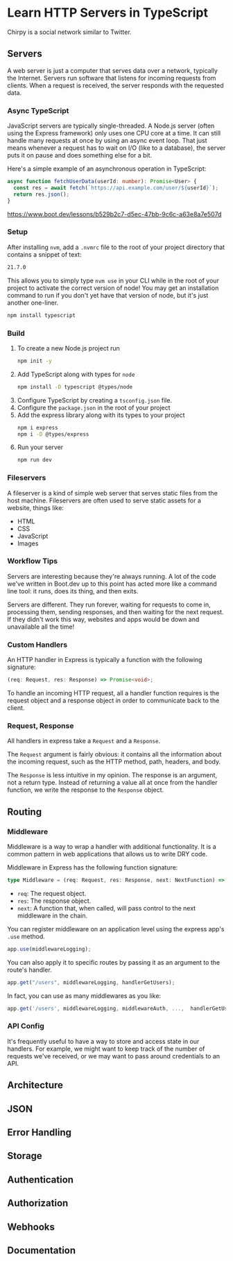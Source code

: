 # Learn HTTP Servers in TypeScript

Chirpy is a social network similar to Twitter.

## Servers

A web server is just a computer that serves data over a network, typically the Internet. 
Servers run software that listens for incoming requests from clients. 
When a request is received, the server responds with the requested data.

### Async TypeScript

JavaScript servers are typically single-threaded. 
A Node.js server (often using the Express framework) only uses one CPU core at a time. 
It can still handle many requests at once by using an async event loop. 
That just means whenever a request has to wait on I/O (like to a database), the server puts it on pause and does something else for a bit.

Here's a simple example of an asynchronous operation in TypeScript:
```ts
async function fetchUserData(userId: number): Promise<User> {
  const res = await fetch(`https://api.example.com/user/${userId}`);
  return res.json();
}
```
https://www.boot.dev/lessons/b529b2c7-d5ec-47bb-9c6c-a63e8a7e507d

### Setup

After installing `nvm`, add a `.nvmrc` file to the root of your project directory that contains a snippet of text:
```sh
21.7.0
```
This allows you to simply type `nvm use` in your CLI while in the root of your project to activate the correct version of node! 
You may get an installation command to run if you don't yet have that version of node, but it's just another one-liner.

```sh
npm install typescript
```

### Build

1. To create a new Node.js project run
    ```sh
    npm init -y
    ```
2. Add TypeScript along with types for `node`
    ```sh
    npm install -D typescript @types/node
    ```
3. Configure TypeScript by creating a `tsconfig.json` file.
4. Configure the `package.json` in the root of your project
6. Add the express library along with its types to your project
    ```sh
    npm i express
    npm i -D @types/express
    ```
9. Run your server
    ```sh
    npm run dev
    ```

### Fileservers

A fileserver is a kind of simple web server that serves static files from the host machine. 
Fileservers are often used to serve static assets for a website, things like:

- HTML
- CSS
- JavaScript
- Images

### Workflow Tips

Servers are interesting because they're always running. 
A lot of the code we've written in Boot.dev up to this point has acted more like a command line tool: it runs, does its thing, and then exits.

Servers are different. 
They run forever, waiting for requests to come in, processing them, sending responses, and then waiting for the next request. 
If they didn't work this way, websites and apps would be down and unavailable all the time!

### Custom Handlers

An HTTP handler in Express is typically a function with the following signature:
```ts
(req: Request, res: Response) => Promise<void>;
```
To handle an incoming HTTP request, all a handler function requires is the request object and a response object in order to communicate back to the client.

### Request, Response

All handlers in express take a `Request` and a `Response`.

The `Request` argument is fairly obvious: it contains all the information about the incoming request, such as the HTTP method, path, headers, and body.

The `Response` is less intuitive in my opinion. 
The response is an argument, not a return type. 
Instead of returning a value all at once from the handler function, we write the response to the `Response` object.

## Routing

### Middleware

Middleware is a way to wrap a handler with additional functionality. 
It is a common pattern in web applications that allows us to write DRY code. 

Middleware in Express has the following function signature:
```ts
type Middleware = (req: Request, res: Response, next: NextFunction) => void;
```
* `req`: The request object.
* `res`: The response object.
* `next`: A function that, when called, will pass control to the next middleware in the chain.

You can register middleware on an application level using the express app's `.use` method.
```ts
app.use(middlewareLogging);
```
You can also apply it to specific routes by passing it as an argument to the route's handler.
```ts
app.get("/users", middlewareLogging, handlerGetUsers);
```
In fact, you can use as many middlewares as you like:
```ts
app.get('/users', middlewareLogging, middlewareAuth, ...,  handlerGetUsers);
```

### API Config

It's frequently useful to have a way to store and access state in our handlers. 
For example, we might want to keep track of the number of requests we've received, or we may want to pass around credentials to an API.

## Architecture

## JSON

## Error Handling

## Storage

## Authentication

## Authorization

## Webhooks

## Documentation